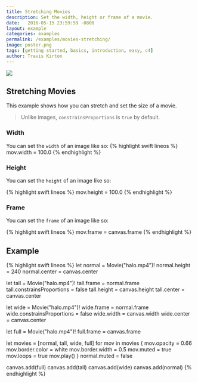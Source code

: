 ```yaml
---
title: Stretching Movies
description: Set the width, height or frame of a movie.
date:   2016-05-15 23:59:59 -0800
layout: example
categories: examples
permalink: /examples/movies-stretching/
image: poster.png
tags: [getting started, basics, introduction, easy, c4]
author: Travis Kirton
---
```

![](stretching.png)

## Stretching Movies
This example shows how you can stretch and set the size of a movie.

> Unlike images, `constrainsProportions` is `true` by default.

### Width
You can set the `width` of an image like so:
{% highlight swift lineos %}
mov.width = 100.0
{% endhighlight %}

### Height
You can set the `height` of an image like so: 

{% highlight swift lineos %}
mov.height = 100.0
{% endhighlight %}

### Frame
You can set the `frame` of an image like so: 

{% highlight swift lineos %}
mov.frame = canvas.frame
{% endhighlight %}

## Example
{% highlight swift lineos %}
let normal = Movie("halo.mp4")!
normal.height = 240
normal.center = canvas.center

let tall = Movie("halo.mp4")!
tall.frame = normal.frame
tall.constrainsProportions = false
tall.height = canvas.height
tall.center = canvas.center

let wide = Movie("halo.mp4")!
wide.frame = normal.frame
wide.constrainsProportions = false
wide.width = canvas.width
wide.center = canvas.center

let full = Movie("halo.mp4")!
full.frame = canvas.frame

let movies = [normal, tall, wide, full]
for mov in movies {
    mov.opacity = 0.66
    mov.border.color = white
    mov.border.width = 0.5
    mov.muted = true
    mov.loops = true
    mov.play()
}
normal.muted = false

canvas.add(full)
canvas.add(tall)
canvas.add(wide)
canvas.add(normal)
{% endhighlight %}
